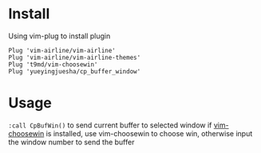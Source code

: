 # Install
Using vim-plug to install plugin
```Vim
Plug 'vim-airline/vim-airline'
Plug 'vim-airline/vim-airline-themes'
Plug 't9md/vim-choosewin'
Plug 'yueyingjuesha/cp_buffer_window'
```

# Usage
`:call CpBufWin()` to send current buffer to selected window
if [vim-choosewin](https://github.com/t9md/vim-choosewin) is installed, use vim-choosewin to choose win, otherwise input the window number to send the buffer

